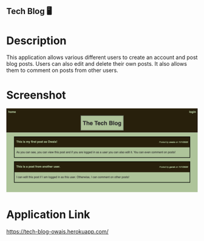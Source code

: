 ## Tech Blog 🖥️

# Description

This application allows various different users to create an account and post blog posts. Users can also edit and delete their own posts. It also allows them to comment on posts from other users.

# Screenshot
![webpage screenshot](./public/images/webpage-screenshot.png)

# Application Link

https://tech-blog-owais.herokuapp.com/